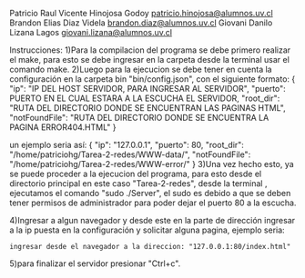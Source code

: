 Patricio Raul   Vicente Hinojosa Godoy patricio.hinojosa@alumnos.uv.cl
Brandon  Elias  Diaz    Videla         brandon.diaz@alumnos.uv.cl 
Giovani  Danilo Lizana  Lagos          giovani.lizana@alumnos.uv.cl 

Instrucciones:
1)Para la compilacion del programa se debe primero realizar el make, para esto se debe ingresar en la carpeta desde la terminal usar el comando make.
2)Luego para la ejecucion se debe tener en cuenta la configuración en la carpeta bin "bin/config.json", con el siguiente formato:
	{
		"ip":	"IP DEL HOST SERVIDOR, PARA INGRESAR AL SERVIDOR",
		"puerto":	PUERTO EN EL CUAL ESTARA A LA ESCUCHA EL SERVIDOR,
		"root_dir":	"RUTA DEL DIRECTORIO DONDE SE ENCUENTRAN LAS PAGINAS HTML",
		"notFoundFile": "RUTA DEL DIRECTORIO DONDE SE ENCUENTRA LA PAGINA ERROR404.HTML"
	}

 un ejemplo seria así:
	{
		"ip":	"127.0.0.1",
		"puerto":	80,
		"root_dir":	"/home/patriciohg/Tarea-2-redes/WWW-data/",
		"notFoundFile": "/home/patriciohg/Tarea-2-redes/WWW-error/"
	}
3)Una vez hecho esto, ya se puede proceder a la ejecucion del programa, para esto desde el directorio principal en este caso "Tarea-2-redes", desde la terminal , ejecutamos el comando "sudo ./Server", el sudo es debido a que se deben tener permisos de administrador para poder dejar el puerto 80 a la escucha.

4)Ingresar a algun navegador y desde este en la parte de dirección ingresar a la ip puesta en la configuración y solicitar alguna pagina, ejemplo seria:

	ingresar desde el navegador a la direccion: "127.0.0.1:80/index.html"

5)para finalizar el servidor presionar "Ctrl+c".



